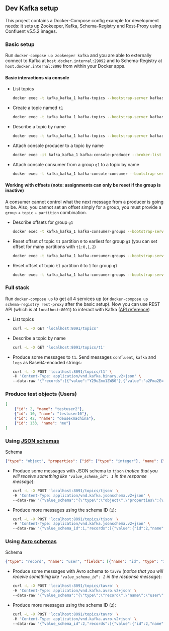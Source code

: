## Dev Kafka setup

This project contains a Docker-Compose config example for development needs: it sets up Zookeeper, Kafka,
Schema-Registry and Rest-Proxy using Confluent v5.5.2 images.

### Basic setup

Run `docker-compose up zookeeper kafka` and you are able to externally connect to Kafka at `host.docker.internal:29092`
and to Schema-Registry at `host.docker.internal:8090` from within your Docker apps.

#### Basic interactions via console

- List topics
    ```bash
    docker exec -t kafka_kafka_1 kafka-topics --bootstrap-server kafka:9092 --list
    ```
- Create a topic named `t1`
    ```bash
    docker exec -t kafka_kafka_1 kafka-topics --bootstrap-server kafka:9092 --create --topic t1 --partitions 1 --replication-factor 1
    ```
- Describe a topic by name
    ```bash
    docker exec -t kafka_kafka_1 kafka-topics --bootstrap-server kafka:9092 --describe --topic t1
    ```
- Attach console producer to a topic by name
    ```bash
    docker exec -it kafka_kafka_1 kafka-console-producer --broker-list kafka:9092 --topic t1
    ```
- Attach console consumer from a group `g1` to a topic by name
    ```bash
    docker exec -t kafka_kafka_1 kafka-console-consumer --bootstrap-server kafka:9092 --group g1 --topic t1
    ```

#### Working with offsets (note: assignments can only be reset if the group is inactive)

A consumer cannot control what the next message from a producer is going to be. Also, you cannot set an offset simply for a group,
you must provide a `group` + `topic` + `partition` combination.

- Describe offsets for group `g1`
    ```bash
    docker exec -t kafka_kafka_1 kafka-consumer-groups --bootstrap-server kafka:9092 --group g1 --describe
    ```
- Reset offset of topic `t1` partition `0` to earliest for group `g1` (you can set offset for many partitions with `t1:0,1,2`)
    ```bash
    docker exec -t kafka_kafka_1 kafka-consumer-groups --bootstrap-server kafka:9092 --reset-offsets --topic t1:0 --to-earliest --group g1 --execute
    ```
- Reset offset of topic `t1` partition `0` to `1` for group `g1`
    ```bash
    docker exec -t kafka_kafka_1 kafka-consumer-groups --bootstrap-server kafka:9092 --reset-offsets --topic t1:0 --to-offset 1 --group g1 --execute
    ```

### Full stack

Run `docker-compose up` to get all 4 services up (or `docker-compose up schema-registry rest-proxy` after the basic setup).
Now you can use REST API (which is at `localhost:8091`) to interact with Kafka
([API reference](https://docs.confluent.io/5.5.2/kafka-rest/api.html))

- List topics
    ```bash
    curl -L -X GET 'localhost:8091/topics'
    ```
- Describe a topic by name
    ```bash
    curl -L -X GET 'localhost:8091/topics/t1'
    ```
- Produce some messages to `t1`. Send messages `confluent`, `kafka` and `logs` as Base64-encoded strings:
    ```bash
    curl -L -X POST 'localhost:8091/topics/t1' \
    -H 'Content-Type: application/vnd.kafka.binary.v2+json' \
    --data-raw '{"records":[{"value":"Y29uZmx1ZW50"},{"value":"a2Fma2E="},{"value":"bG9ncw=="}]}'
    ```

### Produce test objects (Users)

```json
[
    {"id": 2, "name": "testuser2"},
    {"id": 10, "name": "testuser10"},
    {"id": 42, "name": "deusexmachina"},
    {"id": 133, "name": "me"}
]
```

### Using [JSON schemas](https://json-schema.org/)

Schema
```json
{"type": "object", "properties": {"id": {"type": "integer"}, "name": {"type": "string"}}}
```

- Produce some messages with JSON schema to `tjson` (*notice that you will receive something like `"value_schema_id": 1` in the response message*):
    ```bash
    curl -L -X POST 'localhost:8091/topics/tjson' \
    -H 'Content-Type: application/vnd.kafka.jsonschema.v2+json' \
    --data-raw '{"value_schema":"{\"type\":\"object\",\"properties\":{\"id\":{\"type\":\"integer\"},\"name\":{\"type\":\"string\"}}}","records":[{"value":{"id":10,"name":"testuser10"}},{"value":{"id":42,"name":"deusexmachina"}}]}'
    ```
- Produce more messages using the schema ID (`1`):
    ```bash
    curl -L -X POST 'localhost:8091/topics/tjson' \
    -H 'Content-Type: application/vnd.kafka.jsonschema.v2+json' \
    --data-raw '{"value_schema_id":1,"records":[{"value":{"id":2,"name":"testuser2"}},{"value":{"id":133,"name":"me"}}]}'
    ```

### Using [Avro schemas](https://avro.apache.org/)

Schema
```json
{"type": "record", "name": "user", "fields": [{"name": "id", "type": "int"}, {"name": "name", "type": "string"}]}
```

- Produce some messages with Avro schema to `tavro` (*notice that you will receive something like `"value_schema_id": 2` in the response message*):
    ```bash
    curl -L -X POST 'localhost:8091/topics/tavro' \
    -H 'Content-Type: application/vnd.kafka.avro.v2+json' \
    --data-raw '{"value_schema":"{\"type\":\"record\",\"name\":\"user\",\"fields\":[{\"name\":\"id\",\"type\":\"int\"},{\"name\":\"name\",\"type\":\"string\"}]}","records":[{"value":{"id":10,"name":"testuser10"}},{"value":{"id":42,"name":"deusexmachina"}}]}'
    ```
- Produce more messages using the schema ID (`2`):
    ```bash
    curl -L -X POST 'localhost:8091/topics/tavro' \
    -H 'Content-Type: application/vnd.kafka.avro.v2+json' \
    --data-raw '{"value_schema_id":2,"records":[{"value":{"id":2,"name":"testuser2"}},{"value":{"id":133,"name":"me"}}]}'
    ```
